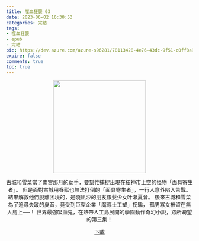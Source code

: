 ```yaml
---
title: 噬血狂襲 03
date: 2023-06-02 16:30:53
categories: 完結
tags:
- 噬血狂襲
- epub
- 完結
pic: https://dev.azure.com/azure-s96281/78113428-4e76-43dc-9f51-c0ff8a913055/_apis/git/repositories/a379171b-de46-4c10-9b0d-00da23959885/items?path=/Epub%20Cover/%E5%99%AC%E8%A1%80%E7%8B%82%E8%A5%B2-03.jpg&versionDescriptor%5BversionOptions%5D=0&versionDescriptor%5BversionType%5D=0&versionDescriptor%5Bversion%5D=main&resolveLfs=true&%24format=octetStream&api-version=5.0
expire: false
comments: true
toc: true
---
```


<div style="text-align:center" class="kratos-post-content">

<img width="250px" src="https://dev.azure.com/azure-s96281/78113428-4e76-43dc-9f51-c0ff8a913055/_apis/git/repositories/a379171b-de46-4c10-9b0d-00da23959885/items?path=/Epub%20Cover/%E5%99%AC%E8%A1%80%E7%8B%82%E8%A5%B2-03.jpg&versionDescriptor%5BversionOptions%5D=0&versionDescriptor%5BversionType%5D=0&versionDescriptor%5Bversion%5D=main&resolveLfs=true&%24format=octetStream&api-version=5.0">

<p>
古城和雪菜當了南宮那月的助手，要幫忙捕捉出現在絃神市上空的怪物「面具寄生者」。
但是面對古城用眷獸也無法打倒的「面具寄生者」，一行人意外陷入苦戰。
結果解救他們脫離困境的，是曉凪沙的朋友銀髮少女叶瀨夏音。
後來古城和雪菜為了追尋失蹤的夏音，竟受到巨型企業「魔導士工塑」拐騙，
孤男寡女被留在無人島上──！
世界最強吸血鬼，在熱帶人工島展開的學園動作奇幻小說，眾所盼望的第三集！
</p>

<p>
<a href="https://epubdatabase.azurewebsites.net/EBOOKS/EPUB/完結/噬血狂襲/%E5%99%AC%E8%A1%80%E7%8B%82%E8%A5%B23%20%E5%A4%A9%E4%BD%BF%E7%84%9A%E8%BA%AB.epub?download=1">下載</a>
</p>

</div>
